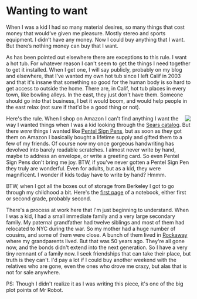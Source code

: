 # Wanting to want
When I was a kid I had so many material desires, so many things that cost money that would’ve given me pleasure. Mostly stereo and sports equipment. I didn’t have any money. Now I could buy anything that I want. But there’s nothing money can buy that I want.  

As has been pointed out elsewhere there are exceptions to this rule. I want a hot tub. For whatever reason I can't seem to get the things I need together to get it installed. When I get one, I will say publicly, probably on my blog and elsewhere, that I've wanted my own hot tub since I left Calif in 2003 and that it's insane that something so good for the human body is so hard to get access to outside the home. There are, in Calif, hot tub places in every town, like bowling alleys. In the east, they just don't have them. Someone should go into that business, I bet it would boom, and would help people in the east relax (not sure if that'd be a good thing or not).

<img src="http://scripting.com/images/2019/12/24/searsCatalog.png" border="0" align="right">Here's the rule. When I shop on Amazon I can't find anything I want the way I wanted things when I was a kid looking through the <a href="http://www.searsarchives.com/catalogs/history.htm">Sears catalog</a>. But there <i>were</i> things I wanted like <a href="https://www.amazon.com/Pentel-Sign-Fiber-Tipped-Black-S520/dp/B00006IFJL/ref=asc_df_B00006IFJL/?tag=hyprod-20&linkCode=df0&hvadid=167123392997&hvpos=1o1&hvnetw=g&hvrand=13295402309173569244&hvpone=&hvptwo=&hvqmt=&hvdev=c&hvdvcmdl=&hvlocint=&hvlocphy=1023511&hvtargid=pla-138272589675&psc=1">Pentel Sign Pens</a>, but as soon as they got them on Amazon I basically bought a lifetime supply and gifted them to a few of my friends. Of course now my once gorgeous handwriting has devolved into barely readable scratches. I almost never write by hand, maybe to address an envelope, or write a greeting card. So even Pentel Sign Pens don't bring me joy. BTW, if you've never gotten a Pentel Sign Pen they truly are wonderful. Even for adults, but as a kid, they were magnificent. I wonder if kids today have to write by hand? Hmmm. 

BTW, when I got all the boxes out of storage from Berkeley I got to go through my childhood a bit. Here's the <a href="http://scripting.com/images/2019/12/24/gradeSchoolNotebookPage.png">first page</a> of a notebook, either first or second grade, probably second. 

There's a process at work here that I'm just beginning to understand. When I was a kid, I had a small immediate family and a very large secondary family. My paternal grandfather had twelve siblings and most of them had relocated to NYC during the war. So my mother had a huge number of cousins, and some of them were close. A bunch of them lived in <a href="https://www.google.com/maps/@40.5736302,-73.8634738,3a,75y,77.25h,88.92t/data=!3m6!1e1!3m4!1sZ0iOyYfCNhPDuAIv25OiaA!2e0!7i16384!8i8192">Rockaway</a> where my grandparents lived. But that was 50 years ago. They're all gone now, and the bonds didn't extend into the next generation. So I have a very tiny remnant of a family now. I seek friendships that can take their place, but truth is they can't. I'd pay a lot if I could buy another weekend with the relatives who are gone, even the ones who drove me crazy, but alas that is not for sale anywhere. 

PS: Though I didn't realize it as I was writing this piece, it's one of the big plot points of Mr Robot. 

